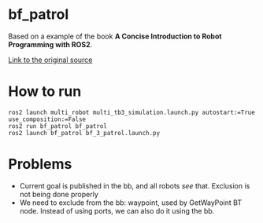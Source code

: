 # bf_patrol

Based on a example of the book **A Concise Introduction to Robot Programming with ROS2**.

[Link to the original source](https://github.com/fmrico/book_ros2/tree/main/br2_bt_patrolling)


# How to run
```
ros2 launch multi_robot multi_tb3_simulation.launch.py autostart:=True use_composition:=False
ros2 run bf_patrol bf_patrol
ros2 launch bf_patrol bf_3_patrol.launch.py
```

# Problems 
* Current goal is published in the bb, and all robots *see* that. Exclusion is not being done properly
* We need to exclude from the bb: waypoint, used by GetWayPoint BT node. Instead of using ports, we can also do it using the bb.

